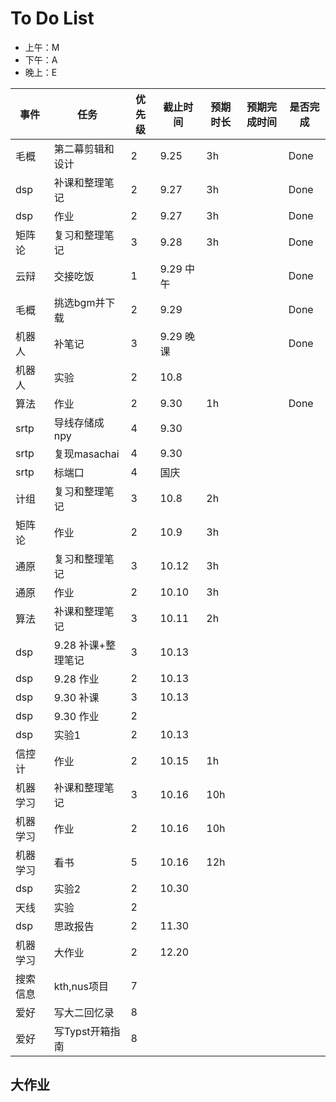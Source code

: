 # To Do List

- 上午：M
- 下午：A
- 晚上：E

| 事件   | 任务           | 优先级 | 截止时间    | 预期时长 | 预期完成时间 | 是否完成 |
| ---- | ------------ | --- | ------- | ---- | ------ | ---- |
| 毛概   | 第二幕剪辑和设计     | 2   | 9.25    | 3h   |        | Done |
| dsp  | 补课和整理笔记      | 2   | 9.27    | 3h   |        | Done |
| dsp  | 作业           | 2   | 9.27    | 3h   |        | Done |
| 矩阵论  | 复习和整理笔记      | 3   | 9.28    | 3h   |        | Done |
| 云辩   | 交接吃饭         | 1   | 9.29 中午 |      |        | Done |
| 毛概   | 挑选bgm并下载     | 2   | 9.29    |      |        | Done |
| 机器人  | 补笔记          | 3   | 9.29 晚课 |      |        | Done |
| 机器人  | 实验           | 2   | 10.8    |      |        |      |
| 算法   | 作业           | 2   | 9.30    | 1h   |        | Done |
| srtp | 导线存储成npy     | 4   | 9.30    |      |        |      |
| srtp | 复现masachai   | 4   | 9.30    |      |        |      |
| srtp | 标端口          | 4   | 国庆      |      |        |      |
| 计组   | 复习和整理笔记      | 3   | 10.8    | 2h   |        |      |
| 矩阵论  | 作业           | 2   | 10.9    | 3h   |        |      |
| 通原   | 复习和整理笔记      | 3   | 10.12   | 3h   |        |      |
| 通原   | 作业           | 2   | 10.10   | 3h   |        |      |
| 算法   | 补课和整理笔记      | 3   | 10.11   | 2h   |        |      |
| dsp  | 9.28 补课+整理笔记 | 3   | 10.13   |      |        |      |
| dsp  | 9.28 作业      | 2   | 10.13   |      |        |      |
| dsp  | 9.30 补课      | 3   | 10.13   |      |        |      |
| dsp  | 9.30 作业      | 2   |         |      |        |      |
| dsp  | 实验1          | 2   | 10.13   |      |        |      |
| 信控计  | 作业           | 2   | 10.15   | 1h   |        |      |
| 机器学习 | 补课和整理笔记      | 3   | 10.16   | 10h  |        |      |
| 机器学习 | 作业           | 2   | 10.16   | 10h  |        |      |
| 机器学习 | 看书           | 5   | 10.16   | 12h  |        |      |
| dsp  | 实验2          | 2   | 10.30   |      |        |      |
| 天线   | 实验           | 2   |         |      |        |      |
| dsp  | 思政报告         | 2   | 11.30   |      |        |      |
| 机器学习 | 大作业          | 2   | 12.20   |      |        |      |
| 搜索信息 | kth,nus项目    | 7   |         |      |        |      |
| 爱好   | 写大二回忆录       | 8   |         |      |        |      |
| 爱好   | 写Typst开箱指南   | 8   |         |      |        |      |

## 大作业





